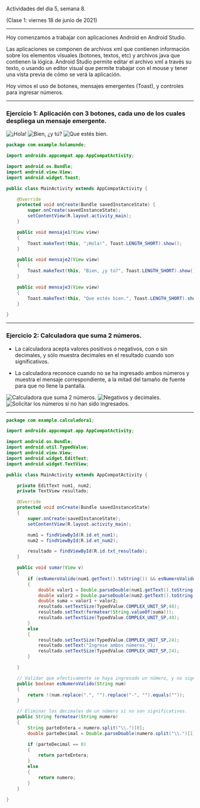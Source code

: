 Actividades del día 5, semana 8.

(Clase 1: viernes 18 de junio de 2021)

---

Hoy comenzamos a trabajar con aplicaciones Android en Android Studio.

Las aplicaciones se componen de archivos xml que contienen información sobre los elementos visuales (botones, textos, etc) y archivos java que contienen la lógica. Android Studio permite editar el archivo xml a través su texto, o usando un editor visual que permite trabajar con el mouse y tener una vista previa de cómo se verá la aplicación.

Hoy vimos el uso de botones, mensajes emergentes (Toast), y controles para ingresar números.

---

### Ejercicio 1: Aplicación con 3 botones, cada uno de los cuales despliega un mensaje emergente.

![¡Hola!](Documentación/HolaMundo_1.jpg)
![Bien, ¿y tú?](Documentación/HolaMundo_2.jpg)
![Que estés bien.](Documentación/HolaMundo_3.jpg)


```Java
package com.example.holamundo;

import androidx.appcompat.app.AppCompatActivity;

import android.os.Bundle;
import android.view.View;
import android.widget.Toast;

public class MainActivity extends AppCompatActivity {

    @Override
    protected void onCreate(Bundle savedInstanceState) {
        super.onCreate(savedInstanceState);
        setContentView(R.layout.activity_main);
    }

    public void mensaje1(View view)
    {
        Toast.makeText(this, "¡Hola!", Toast.LENGTH_SHORT).show();
    }

    public void mensaje2(View view)
    {
        Toast.makeText(this, "Bien, ¿y tú?", Toast.LENGTH_SHORT).show();
    }

    public void mensaje3(View view)
    {
        Toast.makeText(this, "Que estés bien.", Toast.LENGTH_SHORT).show();
    }

}
```


---

### Ejercicio 2: Calculadora que suma 2 números.

- La calculadora acepta valores positivos o negativos, con o sin decimales, y sólo muestra decimales en el resultado cuando son significativos.

- La calculadora reconoce cuando no se ha ingresado ambos números y muestra el mensaje correspondiente, a la mitad del tamaño de fuente para que no llene la pantalla.

![Calculadora que suma 2 números.](Documentación/Calculadora1_1.jpg)
![Negativos y decimales.](Documentación/Calculadora1_2.jpg)
![Solicitar los números si no han sido ingresados.](Documentación/Calculadora1_3.jpg)



---

```Java
package com.example.calculadora1;

import androidx.appcompat.app.AppCompatActivity;

import android.os.Bundle;
import android.util.TypedValue;
import android.view.View;
import android.widget.EditText;
import android.widget.TextView;

public class MainActivity extends AppCompatActivity {

    private EditText num1, num2;
    private TextView resultado;

    @Override
    protected void onCreate(Bundle savedInstanceState)
    {
        super.onCreate(savedInstanceState);
        setContentView(R.layout.activity_main);

        num1 = findViewById(R.id.et_num1);
        num2 = findViewById(R.id.et_num2);

        resultado = findViewById(R.id.txt_resultado);
    }

    public void sumar(View v)
    {
        if (esNumeroValido(num1.getText().toString()) && esNumeroValido(num2.getText().toString()) )
        {
            double valor1 = Double.parseDouble(num1.getText().toString());
            double valor2 = Double.parseDouble(num2.getText().toString());
            double suma = valor1 + valor2;
            resultado.setTextSize(TypedValue.COMPLEX_UNIT_SP,48);
            resultado.setText(formatear(String.valueOf(suma)));
            resultado.setTextSize(TypedValue.COMPLEX_UNIT_SP,48);
        }
        else
        {
            resultado.setTextSize(TypedValue.COMPLEX_UNIT_SP,24);
            resultado.setText("Ingrese ambos números.");
            resultado.setTextSize(TypedValue.COMPLEX_UNIT_SP,24);
        }

    }

    // Validar que efectivamente se haya ingresado un número, y no signos "-" o puntos sin dígitos.
    public boolean esNumeroValido(String num)
    {
        return !(num.replace(".", "").replace("-", "").equals(""));
    }

    // Eliminar los decimales de un número si no son significativos.
    public String formatear(String numero)
    {
        String parteEntera = numero.split("\\.")[0];
        double parteDecimal = Double.parseDouble(numero.split("\\.")[1]);

        if (parteDecimal == 0)
        {
            return parteEntera;
        }
        else
        {
            return numero;
        }
    }

}
```